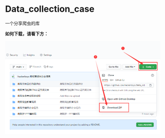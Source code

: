 # Data_collection_case
一个分享爬虫的库


**如何下载，请看下方：**

![image]( https://github.com/hackerboys/imgs/blob/main/123.png?raw=true)
